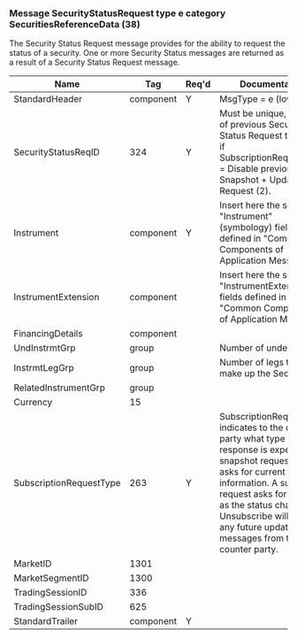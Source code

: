 ### Message SecurityStatusRequest type e category SecuritiesReferenceData (38)

The Security Status Request message provides for the ability to request the status of a security. One or more Security Status messages are returned as a result of a Security Status Request message.

| Name                    | Tag       | Req'd | Documentation                                                                                                                               |
|-------------------------|-----------|----------|-------------------------------------------------------------------------------------------------------------------------------|
| StandardHeader          | component |   Y   | MsgType = e (lowercase)                                                                                                                               |
| SecurityStatusReqID     | 324       |   Y   | Must be unique, or the ID of previous Security Status Request to disable if SubscriptionRequestType = Disable previous Snapshot + Updates Request (2).                                                                                                                               |
| Instrument              | component |   Y   | Insert here the set of "Instrument" (symbology) fields defined in "Common Components of Application Messages"                                                                                                                               |
| InstrumentExtension     | component |       | Insert here the set of "InstrumentExtension" fields defined in "Common Components of Application Messages"                                                                                                                               |
| FinancingDetails        | component |       |                                                                                                                                |
| UndInstrmtGrp           | group     |       | Number of underlyings                                                                                                                               |
| InstrmtLegGrp           | group     |       | Number of legs that make up the Security                                                                                                                               |
| RelatedInstrumentGrp    | group     |       |                                                                                                                                |
| Currency                | 15        |       |                                                                                                                                |
| SubscriptionRequestType | 263       |   Y   | SubscriptionRequestType indicates to the other party what type of response is expected. A snapshot request only asks for current information. A subscribe request asks for updates as the status changes. Unsubscribe will cancel any future update messages from the counter party. |
| MarketID                | 1301      |       |                                                                                                                                |
| MarketSegmentID         | 1300      |       |                                                                                                                                |
| TradingSessionID        | 336       |       |                                                                                                                                |
| TradingSessionSubID     | 625       |       |                                                                                                                                |
| StandardTrailer         | component |   Y   |                                                                                                                                |

